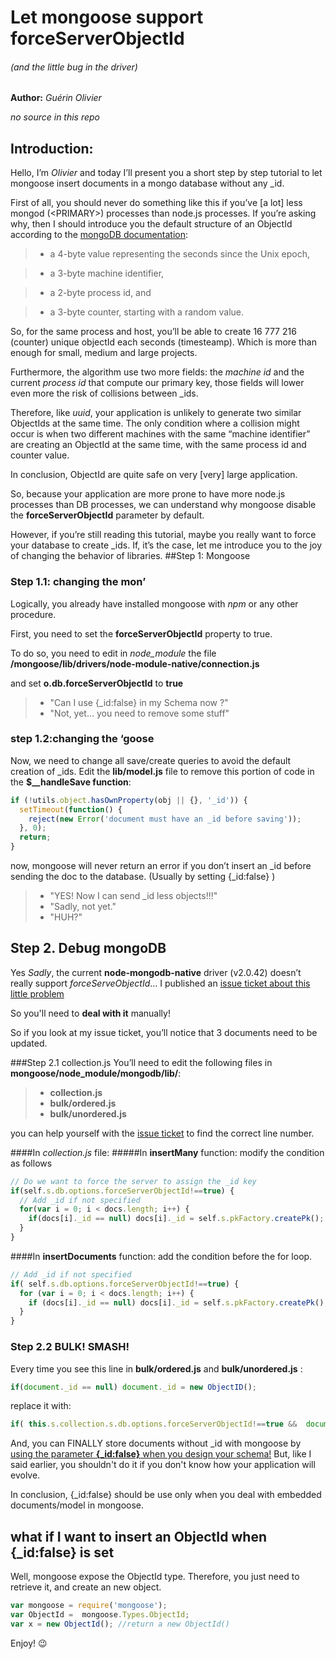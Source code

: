 # Let mongoose support forceServerObjectId 
###### (and the little bug in the driver)
**Author:** *Guérin Olivier*

*no source in this repo*
## Introduction:
Hello, 
I’m *Olivier* and today I’ll present you a short step by step tutorial to let mongoose insert documents in a mongo database without any _id.

First of all, you should never do something like this if you’ve [a lot] less mongod (\<PRIMARY>) processes than node.js processes. 
If you’re asking why, then I should introduce you the default structure of an ObjectId according to the [mongoDB documentation](http://docs.mongodb.org/manual/reference/object-id/):



>* a 4-byte value representing the seconds since the Unix epoch,

>* a 3-byte machine identifier,

>* a 2-byte process id, and

>* a 3-byte counter, starting with a random value.



So, for the same process and host, you’ll be able to create 16 777 216 (counter) unique objectId each seconds (timesteamp). Which is more than enough for small, medium and large projects. 

Furthermore, the algorithm use two more fields: the *machine id* and the current *process id* that compute our primary key, those fields will lower even more the risk of collisions between _ids. 

Therefore, like *uuid*, your application is unlikely to generate two similar ObjectIds at the same time. The only condition where a collision might occur is when two different machines with the same “machine identifier” are creating an ObjectId at the same time, with the same process id and counter value. 

In conclusion, ObjectId are quite safe on very [very] large application.

So, because your application are more prone to have more node.js processes than DB processes, we can understand why mongoose disable the **forceServerObjectId** parameter by default.

However, if you’re still reading this tutorial, maybe you really want to force your database to create _ids. If, it’s the case, let me introduce you to the joy of changing the behavior of libraries.
##Step 1: Mongoose
### Step 1.1: changing the mon’
Logically, you already have installed mongoose with *npm* or any other procedure. 

First, you need to set the **forceServerObjectId** property to true. 

To do so, you need to edit in *node_module* the file **/mongoose/lib/drivers/node-module-native/connection.js** 

and set **o.db.forceServerObjectId** to **true**

> - "Can I use {_id:false} in my Schema now ?" 
> - "Not, yet… you need to remove some stuff"

### step 1.2:changing the  ‘goose

Now, we need to change all save/create queries to avoid the default creation of _ids.
Edit the **lib/model.js** file to remove this portion of code in the **$__handleSave function**:

```js
if (!utils.object.hasOwnProperty(obj || {}, '_id')) {
  setTimeout(function() {
    reject(new Error('document must have an _id before saving'));
  }, 0);
  return;
}
```

now, mongoose will never return an error if you don’t insert an _id before sending the doc to the database. (Usually by setting {_id:false} )

> - "YES! Now I can send _id less objects!!!"
> - "Sadly, not yet."
> - "HUH?"

## Step 2. Debug mongoDB

Yes *Sadly*, the current **node-mongodb-native** driver (v2.0.42) doesn’t really support *forceServeObjectId*… I published an [issue ticket about this little problem](https://jira.mongodb.org/browse/NODE-543)

So you'll need to **deal with it** manually!


So if you look at my issue ticket, you’ll notice that 3 documents need to be updated.

###Step 2.1 collection.js
You’ll need to edit the following files in **mongoose/node_module/mongodb/lib/**:
>* **collection.js**
>* **bulk/ordered.js**
>* **bulk/unordered.js**


you can help yourself with the [issue ticket](https://jira.mongodb.org/browse/NODE-543) to find the correct line number.

####In *collection.js* file:
#####In **insertMany** function:
modify the condition as follows
```js
// Do we want to force the server to assign the _id key
if(self.s.db.options.forceServerObjectId!==true) {
  // Add _id if not specified
  for(var i = 0; i < docs.length; i++) {
    if(docs[i]._id == null) docs[i]._id = self.s.pkFactory.createPk();
  }
}
```
####In **insertDocuments** function:
add the condition before the for loop.
```js
// Add _id if not specified
if( self.s.db.options.forceServerObjectId!==true) {
  for (var i = 0; i < docs.length; i++) {
    if (docs[i]._id == null) docs[i]._id = self.s.pkFactory.createPk();
  }
}
```

### Step 2.2 BULK! SMASH!

Every time you see this line in **bulk/ordered.js** and **bulk/unordered.js** : 
```js
if(document._id == null) document._id = new ObjectID();
```
replace it with:
```js
if( this.s.collection.s.db.options.forceServerObjectId!==true &&  document._id == null) document._id = new ObjectID();
```


And, you can FINALLY store documents without _id with mongoose by [using the parameter **{_id:false}** when you design your schema!](http://mongoosejs.com/docs/guide.html#_id) But, like I said earlier, you shouldn't do it if you don't know how your application will evolve. 

In conclusion, {_id:false} should be use only when you deal with embedded documents/model in mongoose.

## what if I want to insert an ObjectId when {_id:false} is set

Well, mongoose expose the ObjectId type. Therefore, you just need to retrieve it, and create an new object.

```js
var mongoose = require('mongoose');
var ObjectId =  mongoose.Types.ObjectId;
var x = new ObjectId(); //return a new ObjectId()
```

Enjoy! :wink:

